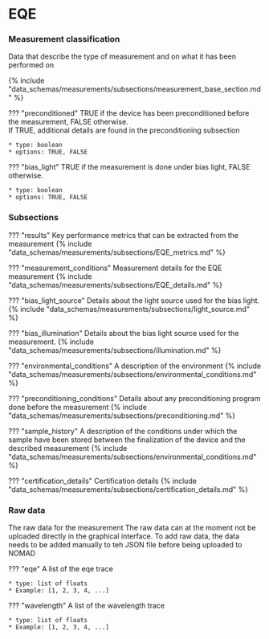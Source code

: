# EQE

### Measurement classification
Data that describe the type of measurement and on what it has been performed on

{% include "data_schemas/measurements/subsections/measurement_base_section.md" %}

??? "preconditioned"
    TRUE if the device has been preconditioned before the measurement, FALSE otherwise. <br/>
    If TRUE, additional details are found in the preconditioning subsection
    
    * type: boolean
    * options: TRUE, FALSE

??? "bias_light"
    TRUE if the measurement is done under bias light, FALSE otherwise.

    * type: boolean
    * options: TRUE, FALSE

### Subsections
<!-- ### Results -->
??? "results"
    Key performance metrics that can be extracted from the measurement
    {% include "data_schemas/measurements/subsections/EQE_metrics.md" %}

<!-- ### EQE details -->
??? "measurement_conditions"
    Measurement details for the EQE measurement
    {% include "data_schemas/measurements/subsections/EQE_details.md" %}

<!-- ### Bias light -->
??? "bias_light_source"
    Details about the light source used for the bias light.
    {% include "data_schemas/measurements/subsections/light_source.md" %}

<!-- ### Bias illumination -->
??? "bias_illumination"
    Details about the bias light source used for the measurement.
    {% include "data_schemas/measurements/subsections/illumination.md" %}

<!-- ### Environmental conditions -->
??? "environmental_conditions"
    A description of the environment
    {% include "data_schemas/measurements/subsections/environmental_conditions.md" %}

<!-- ### Preconditioning -->
??? "preconditioning_conditions"
    Details about any preconditioning program done before the measurement
    {% include "data_schemas/measurements/subsections/preconditioning.md" %}    

<!-- ### Sample History -->
??? "sample_history"
    A description of the conditions under which the sample have been stored between the finalization of the device and the described measurement
    {% include "data_schemas/measurements/subsections/environmental_conditions.md" %}

<!-- ### Certification details -->
??? "certification_details"
    Certification details
    {% include "data_schemas/measurements/subsections/certification_details.md" %}

### Raw data
The raw data for the measurement
The raw data can at the moment not be uploaded directly in the graphical interface. To add raw data, the data needs to be added manually to teh JSON file before being uploaded to NOMAD

??? "eqe"
    A list of the eqe trace
    
    * type: list of floats
    * Example: [1, 2, 3, 4, ...]

??? "wavelength"
    A list of the wavelength trace
    
    * type: list of floats
    * Example: [1, 2, 3, 4, ...]    
